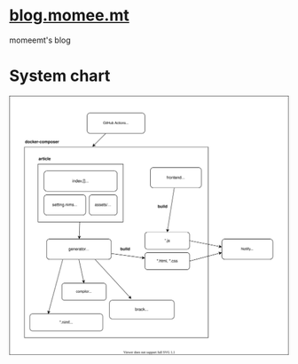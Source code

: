 # [blog.momee.mt](https://blog.momee.mt)
momeemt's blog

# System chart

![](/drawio/blog.drawio.svg)
